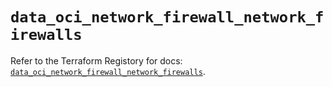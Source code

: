 # `data_oci_network_firewall_network_firewalls`

Refer to the Terraform Registory for docs: [`data_oci_network_firewall_network_firewalls`](https://registry.terraform.io/providers/oracle/oci/6.18.0/docs/data-sources/network_firewall_network_firewalls).
